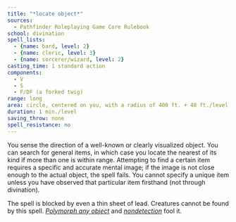 ```yaml
---
title: "*locate object*"
sources:
  - Pathfinder Roleplaying Game Core Rulebook
school: divination
spell_lists:
  - {name: bard, level: 2}
  - {name: cleric, level: 3}
  - {name: sorcerer/wizard, level: 2}
casting_time: 1 standard action
components:
  - V
  - S
  - F/DF (a forked twig)
range: long
area: circle, centered on you, with a radius of 400 ft. + 40 ft./level
duration: 1 min./level
saving_throw: none
spell_resistance: no
---
```


You sense the direction of a well-known or clearly visualized object. You can search for general items, in which case you locate the nearest of its kind if more than one is within range. Attempting to find a certain item requires a specific and accurate mental image; if the image is not close enough to the actual object, the spell fails. You cannot specify a unique item unless you have observed that particular item firsthand (not through divination).

The spell is blocked by even a thin sheet of lead. Creatures cannot be found by this spell. [*Polymorph any object*](/spells/polymorph-any-object/) and [*nondetection*](/spells/nondetection/) fool it.

